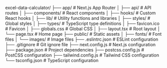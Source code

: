 excel-data-calculator/
├── app/                  # Next.js App Router
│   ├── api/              # API routes
│   ├── components/       # React components
│   ├── hooks/            # Custom React hooks
│   ├── lib/              # Utility functions and libraries
│   ├── styles/           # Global styles
│   ├── types/            # TypeScript type definitions
│   ├── favicon.ico       # Favicon
│   ├── globals.css       # Global CSS
│   ├── layout.tsx        # Root layout
│   └── page.tsx          # Home page
├── public/               # Static assets
│   ├── fonts/            # Font files
│   └── images/           # Image files
├── .eslintrc.json        # ESLint configuration
├── .gitignore            # Git ignore file
├── next.config.js        # Next.js configuration
├── package.json          # Project dependencies
├── postcss.config.js     # PostCSS configuration
├── tailwind.config.js    # Tailwind CSS configuration
└── tsconfig.json         # TypeScript configuration